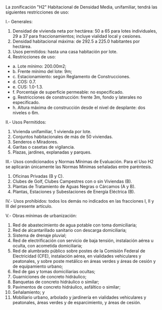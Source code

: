 
La zonificación "H2" Habitacional de Densidad Media, unifamiliar, tendrá las siguientes restricciones de uso:

I.- Generales:

1. Densidad de vivienda neta por hectárea: 50 a 65 para lotes individuales, 29 a 37 para fraccionamientos; incluye vialidad local y cesiones.
2. Densidad habitacional máxima: de 292.5 a 225.0 habitantes por hectárea.
3. Usos permitidos: hasta una casa habitación por lote.
4. Restricciones de uso:

* a. Lote mínimo: 200.00m2;
* b. Frente mínimo del lote: 9m;
* c. Estacionamiento: según Reglamento de Construcciones.
* d. COS: 0.7.
* e. CUS: 1.0-1.3.
* f. Porcentaje de superficie permeable: no especificado.
* g. Restricciones de construcción: frente 3m, fondo y laterales no especificado.
* h. Altura máxima de construcción desde el nivel de desplante: dos niveles o 6m.

II.- Usos Permitidos:

1. Vivienda unifamiliar, 1 vivienda por lote.
2. Conjuntos habitacionales de más de 50 viviendas.
3. Senderos o Miradores.
4. Garitas o casetas de vigilancia.
5. Plazas, jardines, explanadas y parques.

III.- Usos condicionados y Normas Mínimas de Evaluación. Para el Uso H2 se aplicarán únicamente las Normas Mínimas señaladas entre paréntesis.

1. Oficinas Privadas (B y C).
2. Clubes de Golf, Clubes Campestres con o sin Viviendas (B).
3. Plantas de Tratamiento de Aguas Negras o Cárcamos (A y B).
4. Plantas, Estaciones y Subestaciones de Energía Eléctrica (B).

IV.- Usos prohibidos: todos los demás no indicados en las fracciones I, II y III del presente artículo.

V.- Obras mínimas de urbanización:

1. Red de abastecimiento de agua potable con toma domiciliaria;
2. Red de alcantarillado sanitario con descarga domiciliaria;
3. Sistema de drenaje pluvial;
4. Red de electrificación con servicio de baja tensión, instalación aérea u oculta, con acometida domiciliaria;
5. Red de alumbrado público sobre postes de la Comisión Federal de Electricidad (CFE), instalación aérea, en vialidades vehiculares y peatonales, y sobre poste metálico en áreas verdes y áreas de cesión y de equipamiento urbano;
6. Red de gas y tomas domiciliarias ocultas;
7. Guarniciones de concreto hidráulico;
8. Banquetas de concreto hidráulico o similar;
9. Pavimentos de concreto hidráulico, asfáltico o similar;
10. Señalamiento; y
11. Mobiliario urbano, arbolado y jardinería en vialidades vehiculares y peatonales, áreas verdes y de esparcimiento, y áreas de cesión.
